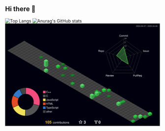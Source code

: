 ## Hi there 👋

<!--
**fishwww-ww/fishwww-ww** is a ✨ _special_ ✨ repository because its `README.md` (this file) appears on your GitHub profile.

Here are some ideas to get you started:

- 🔭 I’m currently working on ...
- 🌱 I’m currently learning ...
- 👯 I’m looking to collaborate on ...
- 🤔 I’m looking for help with ...
- 💬 Ask me about ...
- 📫 How to reach me: ...
- 😄 Pronouns: ...
- ⚡ Fun fact: ...
-->
![Top Langs](https://github-readme-stats.vercel.app/api/top-langs/?username=fishwww-ww&?theme=dark&layout=compact)
![Anurag's GitHub stats](https://github-readme-stats.vercel.app/api?username=fishwww-ww)
<img src="https://github.com/fishwww-ww/fishwww-ww/blob/main/profile-3d-contrib/profile-night-green.svg" />
